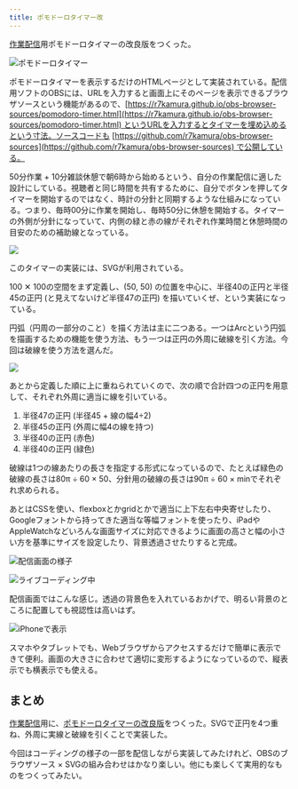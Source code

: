 ```yaml
---
title: ポモドーロタイマー改
---
```

[作業配信](https://www.youtube.com/c/r7kamura)用ポモドーロタイマーの改良版をつくった。

![](https://lh5.googleusercontent.com/2UC5G-uu6p4fsvQCog2B8ygsiy_LaM2cNeyqQBR_4GnUfWsooUAu0dwev-FmMbQz8UiVDDbGJaftgwY0VXeqTf7eRWKVRxGb16QnfyI14BeRkGK7UutDzvDcTQfEsy6xAulraTXr1EuAEkN2OaDjg9FUJhgoLHcmm3SJgBsRTE6fasZwI-NHxP7Jny9f1A "ポモドーロタイマー")

ポモドーロタイマーを表示するだけのHTMLページとして実装されている。配信用ソフトのOBSには、URLを入力すると画面上にそのページを表示できるブラウザソースという機能があるので、[https://r7kamura.github.io/obs-browser-sources/pomodoro-timer.html](https://r7kamura.github.io/obs-browser-sources/pomodoro-timer.html) というURLを入力するとタイマーを埋め込めるという寸法。ソースコードも [https://github.com/r7kamura/obs-browser-sources](https://github.com/r7kamura/obs-browser-sources) で公開している。

50分作業 + 10分雑談休憩で朝6時から始めるという、自分の作業配信に適した設計にしている。視聴者と同じ時間を共有するために、自分でボタンを押してタイマーを開始するのではなく、時計の分針と同期するような仕組みになっている。つまり、毎時00分に作業を開始し、毎時50分に休憩を開始する。タイマーの外側が分針になっていて、内側の緑と赤の線がそれぞれ作業時間と休憩時間の目安のための補助線となっている。

![](https://lh3.googleusercontent.com/mI4PBQp7XMYR4GvWZZMX5Q-K_l5BWlQzr_l-63pCZqKGZfztz_LWS7m71Zz6wntjVAPBac-7d8JdYRxK3zUioF0zsOyzWhiPSzgE7uY-r8uA3DxxYFEBLDO-HGCwPZkrlorgeesFTbmzvO5xosF_SHrHn-MUAzynkhXNaKoFiVGoDQg3P0N6J0blFgcDCg)

このタイマーの実装には、SVGが利用されている。

100 ✕ 100の空間をまず定義し、(50, 50) の位置を中心に、半径40の正円と半径45の正円 (と見えてないけど半径47の正円) を描いていくぜ、という実装になっている。

円弧（円周の一部分のこと）を描く方法は主に二つある。一つはArcという円弧を描画するための機能を使う方法、もう一つは正円の外周に破線を引く方法。今回は破線を使う方法を選んだ。

![](https://lh6.googleusercontent.com/2MsYz2UjrXKeP8UoTCM4gv5JAmy_UKIs4j9kR3KZHvOHXGK3whqKFEQaO4UdyCe750UWCujiPPxrsicraGxfIDnY1zDvoH06wulzgK6KCPg7LeBUew9LEv7Nr5QcaB0DOJZ019wBVVRfesBnpwtd5fItW-8DVTfcogSwIAHgnjooBbGNk1xDnO_Pty94rw)

あとから定義した順に上に重ねられていくので、次の順で合計四つの正円を用意して、それぞれ外周に適当に線を引いている。

1.  半径47の正円 (半径45 + 線の幅4÷2)
2.  半径45の正円 (外周に幅4の線を持つ)
3.  半径40の正円 (赤色)
4.  半径40の正円 (緑色)

破線は1つの線あたりの長さを指定する形式になっているので、たとえば緑色の破線の長さは80π ÷ 60 × 50、分針用の破線の長さは90π ÷ 60 × minでそれぞれ求められる。

あとはCSSを使い、flexboxとかgridとかで適当に上下左右中央寄せしたり、Googleフォントから持ってきた適当な等幅フォントを使ったり、iPadやAppleWatchなどいろんな画面サイズに対応できるように画面の高さと幅の小さい方を基準にサイズを設定したり、背景透過させたりすると完成。

![](https://lh3.googleusercontent.com/tJUOpTn460Ddz05KvfqOZk8zWRuSotOfNxvqihfMvl6PMCX95e6Q6QZGXWLZm-yM-QY4QLoxznVNLuqQ9boLc65Uz1LLsVUzQgAVvXI3KvIHyLyBR_IS39sdx00QhcDraDkElP7zyTApQ3TG1WsmSnuKTVevTr5XBPlsBKX4rSvQVtpTmmsEC-x6CL0Xcw "配信画面の様子")

![](https://lh5.googleusercontent.com/i46rzFKU9vhXKUPRfk2J8E4sdPJGYJl_By3KZcZGRHqb2ZNG8ErStFP0eP1RKyRmgoqBehRsFtaOL6LCXKz2XFdAt--hmyf3wTzSnqlVa6kFNDlAmsAHLW-i257mSCeOcVf88LOtVA99kpP2WPwkoyvUamW-CgYHnqBUl7WtULTkw6XTTEgwraLEpPUQkw "ライブコーディング中")

配信画面ではこんな感じ。透過の背景色を入れているおかげで、明るい背景のところに配置しても視認性は高いはず。

![](https://lh6.googleusercontent.com/for9M6PPvyLv267CqnBAXMTesyrAY2lKjtfywh9h5YUsjTrCBQN5mSmbD03gsRIHnhtzWdxxHS3Ah3iKFunk6r-GIRdbWZyxyIL6kaNkrCjVfcXwBMkWgJl31EFvxtA3lbHsRw-poqXgfN63DlceNOw4ZCtSVYa8FdKpnXZXTjixU8j2UCQ3ujWbgPDAuA "iPhoneで表示")

スマホやタブレットでも、Webブラウザからアクセスするだけで簡単に表示できて便利。画面の大きさに合わせて適切に変形するようになっているので、縦表示でも横表示でも使える。

まとめ
---

[作業配信](https://www.youtube.com/c/r7kamura)用に、[ポモドーロタイマーの改良版](https://github.com/r7kamura/obs-browser-sources)をつくった。SVGで正円を4つ重ね、外周に実線と破線を引くことで実装した。

今回はコーディングの様子の一部を配信しながら実装してみたけれど、OBSのブラウザソース × SVGの組み合わせはかなり楽しい。他にも楽しくて実用的なものをつくってみたい。
